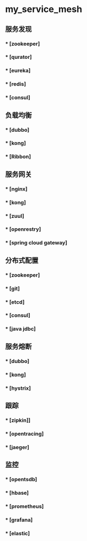# my_service_mesh
## 服务发现
  ### * [zookeeper]
  ### * [qurator]
  ### * [eureka]
  ### * [redis]
  ### * [consul]
## 负载均衡
  ### * [dubbo]
  ### * [kong]
  ### * [Ribbon]
## 服务网关
  ### * [nginx]
  ### * [kong]
  ### * [zuul]
  ### * [openrestry]
  ### * [spring cloud gateway]
## 分布式配置
  ### * [zookeeper]
  ### * [git]
  ### * [etcd]
  ### * [consul]
  ### * [java jdbc]
## 服务熔断
  ### * [dubbo]
  ### * [kong]
  ### * [hystrix]
## 跟踪
  ### * [zipkin]]
  ### * [opentracing]
  ### * [jaeger]
## 监控
  ### * [opentsdb]
  ### * [hbase]
  ### * [prometheus]
  ### * [grafana]
  ### * [elastic]
